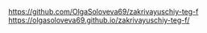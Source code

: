 https://github.com/OlgaSoloveva69/zakrivayuschiy-teg-f
https://olgasoloveva69.github.io/zakrivayuschiy-teg-f/